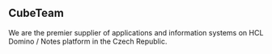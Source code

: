 ## CubeTeam

We are the premier supplier of applications and information systems on HCL Domino / Notes platform in the Czech Republic.
